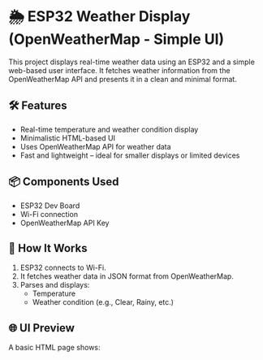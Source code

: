 # 🌦️ ESP32 Weather Display (OpenWeatherMap - Simple UI)

This project displays real-time weather data using an ESP32 and a simple web-based user interface. It fetches weather information from the OpenWeatherMap API and presents it in a clean and minimal format.

## 🛠️ Features

- Real-time temperature and weather condition display
- Minimalistic HTML-based UI
- Uses OpenWeatherMap API for weather data
- Fast and lightweight – ideal for smaller displays or limited devices

## 📦 Components Used

- ESP32 Dev Board
- Wi-Fi connection
- OpenWeatherMap API Key

## 🧠 How It Works

1. ESP32 connects to Wi-Fi.
2. It fetches weather data in JSON format from OpenWeatherMap.
3. Parses and displays:
   - Temperature
   - Weather condition (e.g., Clear, Rainy, etc.)

## 🌐 UI Preview

A basic HTML page shows:
